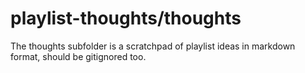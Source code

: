 # playlist-thoughts/thoughts
The thoughts subfolder is a scratchpad of playlist ideas in markdown format, should be gitignored too.
